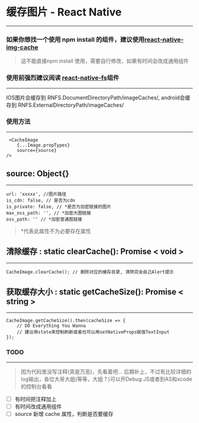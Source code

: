 # 缓存图片 - React Native
---
### 如果你想找一个使用 npm install 的组件，建议使用[react-native-img-cache](https://github.com/wcandillon/react-native-img-cache)
> 这不能直接npm install 使用，需要自行修改，如果有时间会改成通用组件

### 使用前强烈建议阅读 [react-native-fs](https://github.com/itinance/react-native-fs)组件
---
IOS图片会缓存到 RNFS.DocumentDirectoryPath/imageCaches/, android会缓存到 RNFS.ExternalDirectoryPath/imageCaches/

### 使用方法
---

     <CacheImage 
        {...Image.propTypes} 
        source={source} 
    />
## **source**: Object{}
---

    url: 'xxxxx', //图片路径
    is_cdn: false, // 是否为cdn
    is_private: false, // *是否为加密链接的图片
    max_oss_path: '', // *加密大图链接
    oss_path: '' // *加密普通图链接
> *代表此属性不为必要存在属性
## **清除缓存** : static clearCache(): Promise < void >
---
    CacheImage.clearCache(); // 删除对应的缓存目录, 清除完会自己Alert提示
## **获取缓存大小** : static getCacheSize(): Promise < string >
---
    CacheImage.getCacheSize().then(cacheSize => {
        // DO Everything You Wanna
        // 建议用state来控制刷新或者也可以用setNativeProps赋值TextInput
    });
### TODO
---
> 因为代码里没写注释(真是万恶)，先看着吧... 后期补上，不过有比较详细的log输出，各位大哥大姐(等等，大姐？)可以开Debug JS或者到AS和xcode的控制台看看
* [ ] 有时间把注释加上 
* [ ] 有时间改成通用组件 
* [ ] source 新增 cache 属性，判断是否要缓存